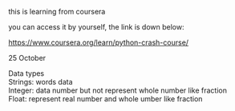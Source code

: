 this is learning from coursera

you can access it by yourself, the link is down below:

https://www.coursera.org/learn/python-crash-course/

25 October

Data types <br>
Strings: words data <br>
Integer: data number but not represent whole number like fraction <br>
Float: represent real number and whole umber like fraction <br>

